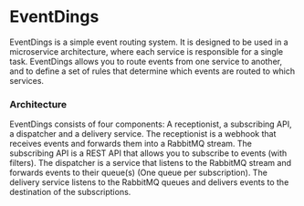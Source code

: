 # EventDings

EventDings is a simple event routing system. It is designed to be used in a microservice architecture, where each service is responsible for a single task. EventDings allows you to route events from one service to another, and to define a set of rules that determine which events are routed to which services.


### Architecture

EventDings consists of four components: A receptionist, a subscribing API, a dispatcher and a delivery service. The receptionist is a webhook that receives events and forwards them into a RabbitMQ stream. The subscribing API is a REST API that allows you to subscribe to events (with filters). The dispatcher is a service that listens to the RabbitMQ stream and forwards events to their queue(s) (One queue per subscription). The delivery service listens to the RabbitMQ queues and delivers events to the destination of the subscriptions.
